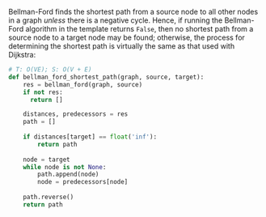 Bellman-Ford finds the shortest path from a source node to all other nodes in a graph *unless* there is a negative cycle. Hence, if running the Bellman-Ford algorithm in the template returns `False`, then no shortest path from a source node to a target node may be found; otherwise, the process for determining the shortest path is virtually the same as that used with Dijkstra:

```python
# T: O(VE); S: O(V + E)
def bellman_ford_shortest_path(graph, source, target):
    res = bellman_ford(graph, source)
    if not res:
      return []

    distances, predecessors = res
    path = []
    
    if distances[target] == float('inf'):
        return path
    
    node = target
    while node is not None:
        path.append(node)
        node = predecessors[node]
        
    path.reverse()
    return path
```